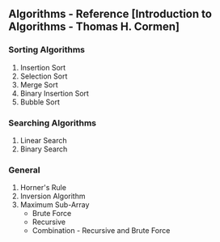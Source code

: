 ## Algorithms - Reference [Introduction to Algorithms - Thomas H. Cormen]

### Sorting Algorithms
<ol>
	<li>Insertion Sort</li>
	<li>Selection Sort</li>
	<li>Merge Sort</li>
	<li>Binary Insertion Sort</li>
	<li>Bubble Sort</li>
</ol>

### Searching Algorithms
<ol>
	<li>Linear Search</li>
	<li>Binary Search</li>
</ol>

### General
<ol>
	<li>Horner's Rule</li>
	<li>Inversion Algorithm</li>
	<li>Maximum Sub-Array
		<ul>
			<li>Brute Force</li>
			<li>Recursive</li>
			<li>Combination - Recursive and Brute Force</li>
		</ul>
	</li>
</ol>